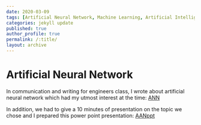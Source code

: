 ```yaml
---
date: 2020-03-09
tags: [Artificial Neural Network, Machine Learning, Artificial Intelligence]
categories: jekyll update
published: true
author_profile: true
permalink: /:title/
layout: archive
---
```

# Artificial Neural Network
In communication and writing for engineers class, I wrote about artificial neural network which had my utmost interest at the time: [ANN](https://drive.google.com/file/d/1QZY6ViE2c3ncuC7nnn1qkWGvJikDFQ5K/view?usp=sharing)

In addition, we had to give a 10 minutes of presentation on the topic we chose and I prepared this power point presentation: [AANppt](https://drive.google.com/file/d/1dD6M-iIJtJcS9BmS2lHe7khpKFslsMYb/view?usp=sharing)